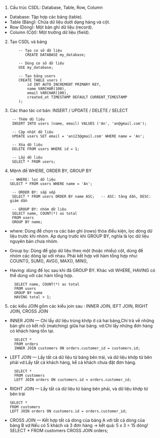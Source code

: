 1. Cấu trúc CSDL: Database, Table, Row, Column
+ Database: Tập hợp các bảng (table).
+ Table (Bảng): Chứa dữ liệu dưới dạng hàng và cột.
+ Row (Dòng): Một bản ghi dữ liệu (record).
+ Column (Cột): Một trường dữ liệu (field).

2. Tạo CSDL và bảng

           -- Tạo cơ sở dữ liệu
              CREATE DATABASE my_database;
        
           -- Dùng cơ sở dữ liệu
           USE my_database;
        
           -- Tạo bảng users
           CREATE TABLE users (
               id INT AUTO_INCREMENT PRIMARY KEY,
               name VARCHAR(100),
               email VARCHAR(100),
               created_at TIMESTAMP DEFAULT CURRENT_TIMESTAMP
           );
3. Các thao tác cơ bản: INSERT / UPDATE / DELETE / SELECT

        -- Thêm dữ liệu
        INSERT INTO users (name, email) VALUES ('An', 'an@gmail.com');
        
        -- Cập nhật dữ liệu
        UPDATE users SET email = 'an123@gmail.com' WHERE name = 'An';
        
        -- Xóa dữ liệu
        DELETE FROM users WHERE id = 1;
        
        -- Lấy dữ liệu
        SELECT * FROM users;
4. Mệnh đề WHERE, ORDER BY, GROUP BY

       -- WHERE: lọc dữ liệu
       SELECT * FROM users WHERE name = 'An';
    
        -- ORDER BY: sắp xếp
        SELECT * FROM users ORDER BY name ASC;   -- ASC: tăng dần, DESC: giảm dần
        
        -- GROUP BY: nhóm dữ liệu
        SELECT name, COUNT(*) as total
        FROM users
        GROUP BY name;

- where: Dùng để chọn ra các bản ghi (rows) thỏa điều kiện, lọc dòng dữ liệu trước khi nhóm. Áp dụng trước khi GROUP BY, nghĩa là lọc dữ liệu nguyên bản chưa nhóm.
- Group by: Dùng để gộp dữ liệu theo một (hoặc nhiều) cột, dùng để nhóm các dòng lại với nhau. Phải kết hợp với hàm tổng hợp như: COUNT(), SUM(), AVG(), MAX(), MIN(),
- Having: dùng để lọc sau khi đã GROUP BY. Khác với WHERE, HAVING có thể dùng với các hàm tổng hợp.

        SELECT name, COUNT(*) as total
        FROM users
        GROUP BY name
        HAVING total > 1;
5. các kiểu JOIN
   gồm các kiểu join sau : INNER JOIN, lEFT JOIN, RIGHT JOIN, CROSS JOIN

- INNER JOIN — Chỉ lấy dữ liệu trùng khớp ở cả hai bảng,Chỉ trả về những bản ghi có kết nối (matching) giữa hai bảng.
  vd:Chỉ lấy những đơn hàng có khách hàng tồn tại.

        SELECT *
        FROM orders
        INNER JOIN customers ON orders.customer_id = customers.id;
- LEFT JOIN — Lấy tất cả dữ liệu từ bảng bên trái, và dữ liệu khớp từ bên phải
  vd:Lấy tất cả khách hàng, kể cả khách chưa đặt đơn hàng.

        SELECT *
        FROM customers
        LEFT JOIN orders ON customers.id = orders.customer_id;
- RIGHT JOIN — Lấy tất cả dữ liệu từ bảng bên phải, và dữ liệu khớp từ bên trái

      SELECT *
      FROM customers
      LEFT JOIN orders ON customers.id = orders.customer_id;

- CROSS JOIN — Kết hợp tất cả dòng của bảng A với tất cả dòng của bảng B
  vd:Nếu có 5 khách và 3 đơn hàng → kết quả: 5 x 3 = 15 dòng!
  SELECT *
  FROM customers
  CROSS JOIN orders;